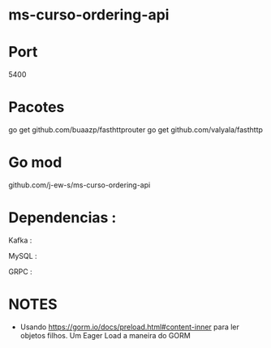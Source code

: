 # ms-curso-ordering-api


# Port

5400


# Pacotes

go get github.com/buaazp/fasthttprouter
go get github.com/valyala/fasthttp


# Go mod 

github.com/j-ew-s/ms-curso-ordering-api


# Dependencias :

Kafka :

MySQL : 

GRPC : 


# NOTES

- Usando https://gorm.io/docs/preload.html#content-inner   para ler objetos filhos.  Um Eager Load a maneira do GORM